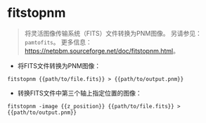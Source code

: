 # fitstopnm

> 将灵活图像传输系统（FITS）文件转换为PNM图像。
> 另请参见：`pamtofits`。
> 更多信息：<https://netpbm.sourceforge.net/doc/fitstopnm.html>。

- 将FITS文件转换为PNM图像：

`fitstopnm {{path/to/file.fits}} > {{path/to/output.pnm}}`

- 转换FITS文件中第三个轴上指定位置的图像：

`fitstopnm -image {{z_position}} {{path/to/file.fits}} > {{path/to/output.pnm}}`
